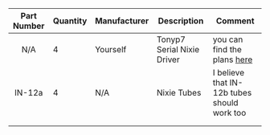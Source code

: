|   Part Number  |Quantity|Manufacturer|Description|Comment|
|:--------------:|--------|------------|-----------|-------|
|N/A             | 4      | Yourself   | Tonyp7 Serial Nixie Driver  | you can find the plans [here](https://github.com/tonyp7/SerialNixieDriver)|
|  IN-12a |4 | N/A  |  Nixie Tubes | I believe that IN-12b tubes should work too  |
|   |   |   |   |   |
|   |   |   |   |   |
